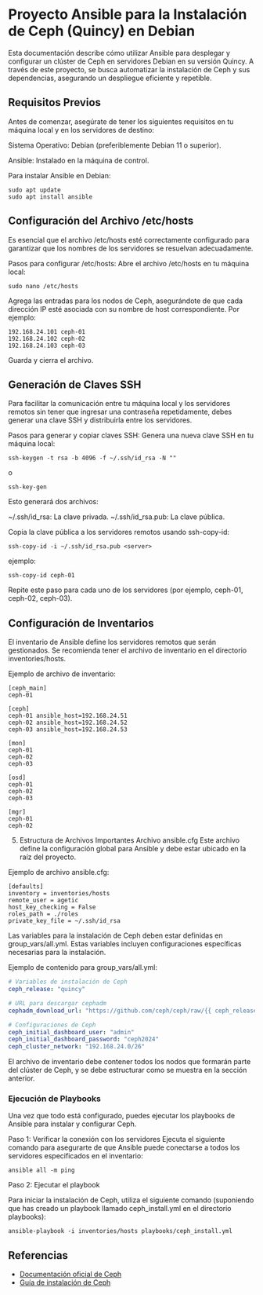 # Proyecto Ansible para la Instalación de Ceph (Quincy) en Debian
Esta documentación describe cómo utilizar Ansible para desplegar y configurar un clúster de Ceph en servidores Debian en su versión Quincy. A través de este proyecto, se busca automatizar la instalación de Ceph y sus dependencias, asegurando un despliegue eficiente y repetible.

## Requisitos Previos

Antes de comenzar, asegúrate de tener los siguientes requisitos en tu máquina local y en los servidores de destino:

Sistema Operativo: Debian (preferiblemente Debian 11 o superior).

Ansible: Instalado en la máquina de control.

Para instalar Ansible en Debian:

```
sudo apt update
sudo apt install ansible
```

## Configuración del Archivo /etc/hosts

Es esencial que el archivo /etc/hosts esté correctamente configurado para garantizar que los nombres de los servidores se resuelvan adecuadamente.

Pasos para configurar /etc/hosts:
Abre el archivo /etc/hosts en tu máquina local:

```
sudo nano /etc/hosts
```

Agrega las entradas para los nodos de Ceph, asegurándote de que cada dirección IP esté asociada con su nombre de host correspondiente. Por ejemplo:

```
192.168.24.101 ceph-01
192.168.24.102 ceph-02
192.168.24.103 ceph-03
```

Guarda y cierra el archivo.

## Generación de Claves SSH
Para facilitar la comunicación entre tu máquina local y los servidores remotos sin tener que ingresar una contraseña repetidamente, debes generar una clave SSH y distribuirla entre los servidores.

Pasos para generar y copiar claves SSH:
Genera una nueva clave SSH en tu máquina local:

```
ssh-keygen -t rsa -b 4096 -f ~/.ssh/id_rsa -N ""
```

o 

```
ssh-key-gen
```

Esto generará dos archivos:

~/.ssh/id_rsa: La clave privada.
~/.ssh/id_rsa.pub: La clave pública.

Copia la clave pública a los servidores remotos usando ssh-copy-id:

```
ssh-copy-id -i ~/.ssh/id_rsa.pub <server>
```

ejemplo:

```
ssh-copy-id ceph-01
```

Repite este paso para cada uno de los servidores (por ejemplo, ceph-01, ceph-02, ceph-03).

## Configuración de Inventarios

El inventario de Ansible define los servidores remotos que serán gestionados. Se recomienda tener el archivo de inventario en el directorio inventories/hosts.

Ejemplo de archivo de inventario:

```
[ceph_main]
ceph-01

[ceph]
ceph-01 ansible_host=192.168.24.51
ceph-02 ansible_host=192.168.24.52
ceph-03 ansible_host=192.168.24.53

[mon]
ceph-01
ceph-02
ceph-03

[osd]
ceph-01
ceph-02
ceph-03

[mgr]
ceph-01
ceph-02
```

5. Estructura de Archivos Importantes
Archivo ansible.cfg
Este archivo define la configuración global para Ansible y debe estar ubicado en la raíz del proyecto.

Ejemplo de archivo ansible.cfg:

```
[defaults]
inventory = inventories/hosts
remote_user = agetic
host_key_checking = False
roles_path = ./roles
private_key_file = ~/.ssh/id_rsa
```

Las variables para la instalación de Ceph deben estar definidas en group_vars/all.yml. Estas variables incluyen configuraciones específicas necesarias para la instalación.

Ejemplo de contenido para group_vars/all.yml:

```yaml
# Variables de instalación de Ceph
ceph_release: "quincy"

# URL para descargar cephadm
cephadm_download_url: "https://github.com/ceph/ceph/raw/{{ ceph_release }}/cephadm"

# Configuraciones de Ceph
ceph_initial_dashboard_user: "admin"
ceph_initial_dashboard_password: "ceph2024"
ceph_cluster_network: "192.168.24.0/26"
```

El archivo de inventario debe contener todos los nodos que formarán parte del clúster de Ceph, y se debe estructurar como se muestra en la sección anterior.

### Ejecución de Playbooks
Una vez que todo está configurado, puedes ejecutar los playbooks de Ansible para instalar y configurar Ceph.

Paso 1: Verificar la conexión con los servidores
Ejecuta el siguiente comando para asegurarte de que Ansible puede conectarse a todos los servidores especificados en el inventario:

```
ansible all -m ping
```

Paso 2: Ejecutar el playbook

Para iniciar la instalación de Ceph, utiliza el siguiente comando (suponiendo que has creado un playbook llamado ceph_install.yml en el directorio playbooks):

```
ansible-playbook -i inventories/hosts playbooks/ceph_install.yml
```

## Referencias

- [Documentación oficial de Ceph](https://docs.ceph.com/en/squid/)
- [Guía de instalación de Ceph](https://docs.ceph.com/en/latest/cephadm/install/)
